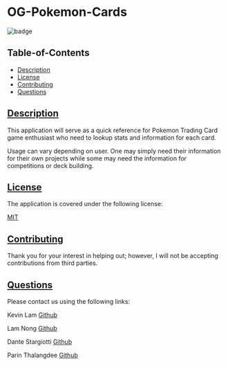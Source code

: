 
  # OG-Pokemon-Cards
  
  
  ![badge](https://img.shields.io/badge/license-mit-blue)
    

  ## Table-of-Contents

  * [Description](#description)  
  * [License](#license)    
  * [Contributing](#contributing)
  * [Questions](#questions)
  
  ## [Description](#table-of-contents)

  This application will serve as a quick reference for Pokemon Trading Card game enthusiast who need to lookup stats and information for each card.

  Usage can vary depending on user. One may simply need their information for their own projects while some may need the information for competitions or deck building.

  ## [License](#table-of-contents)

  The application is covered under the following license:

  
  [MIT](https://choosealicense.com/licenses/mit)
    
    

  ## [Contributing](#table-of-contents)
  
  
  Thank you for your interest in helping out; however, I will not be accepting contributions from third parties.

  ## [Questions](#table-of-contents)

  Please contact us using the following links:
  

  Kevin Lam [Github](https://github.com/godoflaugh)
  
  Lam Nong [Github](https://github.com/lamnong)
  
  Dante Stargiotti [Github](https://github.com/modjeska)
  
  Parin Thalangdee [Github](https://github.com/parinthalangdee)
